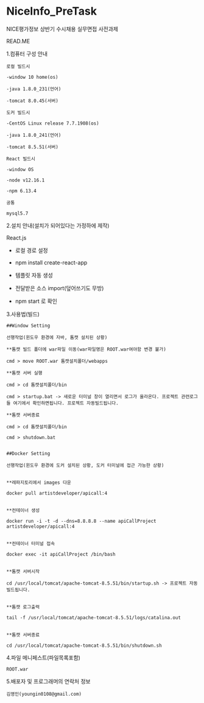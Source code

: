 # NiceInfo_PreTask
NICE평가정보 상반기 수시채용 실무면접 사전과제

READ.ME

1.컴퓨터 구성 안내
	
	로컬 빌드시
	
	-window 10 home(os)
	
	-java 1.8.0_231(언어)
	
	-tomcat 8.0.45(서버)
	
	도커 빌드시
	
	-CentOS Linux release 7.7.1908(os)
	
	-java 1.8.0_241(언어)
	
	-tomcat 8.5.51(서버)
	
	React 빌드시

	-window OS

	-node v12.16.1

	-npm 6.13.4
	
	공통
	
	mysql5.7 
	
2.설치 안내(설치가 되어있다는 가정하에 제작)

React.js
 - 로컬 경로 설정
 
  - npm install create-react-app
 
 - 템플릿 자동 생성
 
 - 전달받은 소스 import(덮어쓰기도 무방)
 
 - npm start 로 확인
 

3.사용법(빌드)


	##Window Setting
	
	선행작업(윈도우 환경에 자바, 톰캣 설치된 상황)

	**톰캣 빌드 폴더에 war파일 이동(war파일명은 ROOT.war여야함 변경 불가)
	
	cmd > move ROOT.war 톰캣설치폴더/webapps

	**톰캣 서버 실행
	
	cmd > cd 톰캣설치폴더/bin
	
	cmd > startup.bat -> 새로운 터미널 창이 열리면서 로그가 올라온다. 프로젝트 관련로그들 여기에서 확인하면됩니다. 프로젝트 자동빌드됩니다.

	**톰캣 서버종료
	
	cmd > cd 톰캣설치폴더/bin
	
	cmd > shutdown.bat


	##Docker Setting
	
	선행작업(윈도우 환경에 도커 설치된 상황, 도커 터미널에 접근 가능한 상황)


	**레파지토리에서 images 다운
	
	docker pull artistdeveloper/apicall:4


	**컨테이너 생성
	
	docker run -i -t -d --dns=8.8.8.8 --name apiCallProject artistdeveloper/apicall:4


	**컨테이너 터미널 접속
	
	docker exec -it apiCallProject /bin/bash 


	**톰캣 서버시작 
	
	cd /usr/local/tomcat/apache-tomcat-8.5.51/bin/startup.sh -> 프로젝트 자동빌드됩니다.


	**톰캣 로그출력
	
	tail -f /usr/local/tomcat/apache-tomcat-8.5.51/logs/catalina.out


	**톰캣 서버종료
	
	cd /usr/local/tomcat/apache-tomcat-8.5.51/bin/shutdown.sh


4.파일 메니페스트(파일목록포함)
	
	ROOT.war
	
5.배포자 및 프로그래머의 연락처 정보

	김영인(youngin0108@gmail.com)


